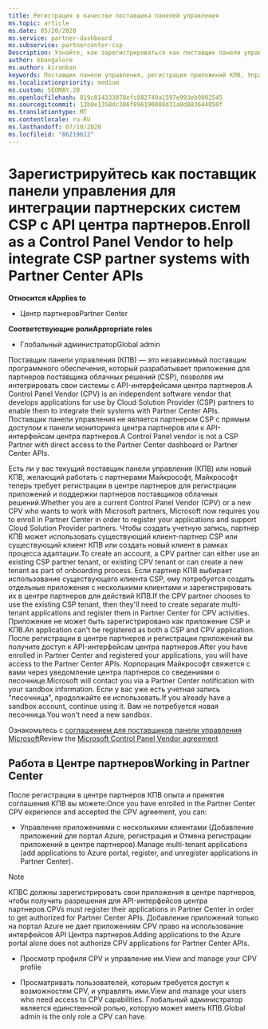 ```yaml
---
title: Регистрация в качестве поставщика панелей управления
ms.topic: article
ms.date: 05/20/2020
ms.service: partner-dashboard
ms.subservice: partnercenter-csp
Description: Узнайте, как зарегистрироваться как поставщик панели управления (КПВ) в центре партнеров.
author: kbangalore
ms.author: kiranban
keywords: Поставщик панели управления, регистрация приложений КПВ, Управление приложениями КПВ
ms.localizationpriority: medium
ms.custom: SEOMAY.20
ms.openlocfilehash: 819c814333878efc882749a1597e993eb9002545
ms.sourcegitcommit: 13b0e1358dc306f896190088d31a0d883644850f
ms.translationtype: MT
ms.contentlocale: ru-RU
ms.lasthandoff: 07/10/2020
ms.locfileid: "86219612"
---
```

# <a name="enroll-as-a-control-panel-vendor-to-help-integrate-csp-partner-systems-with-partner-center-apis"></a><span data-ttu-id="9c6cd-104">Зарегистрируйтесь как поставщик панели управления для интеграции партнерских систем CSP с API центра партнеров.</span><span class="sxs-lookup"><span data-stu-id="9c6cd-104">Enroll as a Control Panel Vendor to help integrate CSP partner systems with Partner Center APIs</span></span>

<span data-ttu-id="9c6cd-105">**Относится к**</span><span class="sxs-lookup"><span data-stu-id="9c6cd-105">**Applies to**</span></span>

- <span data-ttu-id="9c6cd-106">Центр партнеров</span><span class="sxs-lookup"><span data-stu-id="9c6cd-106">Partner Center</span></span>

<span data-ttu-id="9c6cd-107">**Соответствующие роли**</span><span class="sxs-lookup"><span data-stu-id="9c6cd-107">**Appropriate roles**</span></span>

- <span data-ttu-id="9c6cd-108">Глобальный администратор</span><span class="sxs-lookup"><span data-stu-id="9c6cd-108">Global admin</span></span>

<span data-ttu-id="9c6cd-109">Поставщик панели управления (КПВ) — это независимый поставщик программного обеспечения, который разрабатывает приложения для партнеров поставщика облачных решений (CSP), позволяя им интегрировать свои системы с API-интерфейсами центра партнеров.</span><span class="sxs-lookup"><span data-stu-id="9c6cd-109">A Control Panel Vendor (CPV) is an independent software vendor that develops applications for use by Cloud Solution Provider (CSP) partners to enable them to integrate their systems with Partner Center APIs.</span></span> <span data-ttu-id="9c6cd-110">Поставщик панели управления не является партнером CSP с прямым доступом к панели мониторинга центра партнеров или к API-интерфейсам центра партнеров.</span><span class="sxs-lookup"><span data-stu-id="9c6cd-110">A Control Panel vendor is not a CSP Partner with direct access to the Partner Center dashboard or Partner Center APIs.</span></span>

<span data-ttu-id="9c6cd-111">Есть ли у вас текущий поставщик панели управления (КПВ) или новый КПВ, желающий работать с партнерами Майкрософт, Майкрософт теперь требует регистрации в центре партнеров для регистрации приложений и поддержки партнеров поставщиков облачных решений.</span><span class="sxs-lookup"><span data-stu-id="9c6cd-111">Whether you are a current Control Panel Vendor (CPV) or a new CPV who wants to work with Microsoft partners, Microsoft now requires you to enroll in Partner Center in order to register your applications and support Cloud Solution Provider partners.</span></span> <span data-ttu-id="9c6cd-112">Чтобы создать учетную запись, партнер КПВ может использовать существующий клиент-партнер CSP или существующий клиент КПВ или создать новый клиент в рамках процесса адаптации.</span><span class="sxs-lookup"><span data-stu-id="9c6cd-112">To create an account, a CPV partner can either use an existing CSP partner tenant, or existing CPV tenant or can create a new tenant as part of onboarding process.</span></span> <span data-ttu-id="9c6cd-113">Если партнер КПВ выбирает использование существующего клиента CSP, ему потребуется создать отдельные приложения с несколькими клиентами и зарегистрировать их в центре партнеров для действий КПВ.</span><span class="sxs-lookup"><span data-stu-id="9c6cd-113">If the CPV partner chooses to use the existing CSP tenant, then they'll need to create separate multi-tenant applications and register them in Partner Center for CPV activities.</span></span> <span data-ttu-id="9c6cd-114">Приложение не может быть зарегистрировано как приложение CSP и КПВ.</span><span class="sxs-lookup"><span data-stu-id="9c6cd-114">An application can't be registered as both a CSP and CPV application.</span></span> <span data-ttu-id="9c6cd-115">После регистрации в центре партнеров и регистрации приложений вы получите доступ к API-интерфейсам центра партнеров.</span><span class="sxs-lookup"><span data-stu-id="9c6cd-115">After you have enrolled in Partner Center and registered your applications, you will have access to the Partner Center APIs.</span></span>  <span data-ttu-id="9c6cd-116">Корпорация Майкрософт свяжется с вами через уведомление центра партнеров со сведениями о песочнице.</span><span class="sxs-lookup"><span data-stu-id="9c6cd-116">Microsoft will contact you via a Partner Center notification with your sandbox information.</span></span> <span data-ttu-id="9c6cd-117">Если у вас уже есть учетная запись "песочница", продолжайте ее использовать.</span><span class="sxs-lookup"><span data-stu-id="9c6cd-117">If you already have a sandbox account, continue using it.</span></span> <span data-ttu-id="9c6cd-118">Вам не потребуется новая песочница.</span><span class="sxs-lookup"><span data-stu-id="9c6cd-118">You won't need a new sandbox.</span></span>

<span data-ttu-id="9c6cd-119">Ознакомьтесь с [соглашением для поставщиков панели управления Microsoft](https://go.microsoft.com/fwlink/?linkid=2055198)</span><span class="sxs-lookup"><span data-stu-id="9c6cd-119">Review the [Microsoft Control Panel Vendor agreement](https://go.microsoft.com/fwlink/?linkid=2055198)</span></span>


## <a name="working-in-partner-center"></a><span data-ttu-id="9c6cd-120">Работа в Центре партнеров</span><span class="sxs-lookup"><span data-stu-id="9c6cd-120">Working in Partner Center</span></span>
<span data-ttu-id="9c6cd-121">После регистрации в центре партнеров КПВ опыта и принятия соглашения КПВ вы можете:</span><span class="sxs-lookup"><span data-stu-id="9c6cd-121">Once you have enrolled in the Partner Center CPV experience and accepted the CPV agreement, you can:</span></span>

- <span data-ttu-id="9c6cd-122">Управление приложениями с несколькими клиентами (Добавление приложений для портал Azure, регистрация и Отмена регистрации приложений в центре партнеров).</span><span class="sxs-lookup"><span data-stu-id="9c6cd-122">Manage multi-tenant applications (add applications to Azure portal, register, and unregister applications in Partner Center).</span></span>

>[!Note] 
><span data-ttu-id="9c6cd-123">КПВС должны зарегистрировать свои приложения в центре партнеров, чтобы получить разрешения для API-интерфейсов центра партнеров.</span><span class="sxs-lookup"><span data-stu-id="9c6cd-123">CPVs must register their applications in Partner Center in order to get authorized for Partner Center APIs.</span></span> <span data-ttu-id="9c6cd-124">Добавление приложений только на портал Azure не дает приложениям CPV право на использование интерфейсов API Центра партнеров.</span><span class="sxs-lookup"><span data-stu-id="9c6cd-124">Adding applications to the Azure portal alone does not authorize CPV applications for Partner Center APIs.</span></span> 

- <span data-ttu-id="9c6cd-125">Просмотр профиля CPV и управление им.</span><span class="sxs-lookup"><span data-stu-id="9c6cd-125">View and manage your CPV profile</span></span> 

- <span data-ttu-id="9c6cd-126">Просматривать пользователей, которым требуется доступ к возможностям CPV, и управлять ими.</span><span class="sxs-lookup"><span data-stu-id="9c6cd-126">View and manage your users who need access to CPV capabilities.</span></span> <span data-ttu-id="9c6cd-127">Глобальный администратор является единственной ролью, которую может иметь КПВ.</span><span class="sxs-lookup"><span data-stu-id="9c6cd-127">Global admin is the only role a CPV can have.</span></span>


